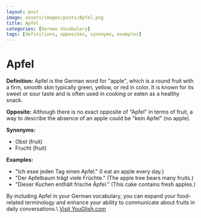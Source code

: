 ```yaml
---
layout: post
image: assets/images/posts/Apfel.png
title: Apfel
categories: [German Vocabulary]
tags: [definitions, opposites, synonyms, examples]
---
```


# Apfel

**Definition:**
Apfel is the German word for "apple", which is a round fruit with a firm, smooth skin typically green, yellow, or red in color. It is known for its sweet or sour taste and is often used in cooking or eaten as a healthy snack.

**Opposite:**
Although there is no exact opposite of "Apfel" in terms of fruit, a way to describe the absence of an apple could be "kein Apfel" (no apple).

**Synonyms:**
- Obst (fruit)
- Frucht (fruit)

**Examples:**
- "Ich esse jeden Tag einen Apfel." (I eat an apple every day.)
- "Der Apfelbaum trägt viele Früchte." (The apple tree bears many fruits.)
- "Dieser Kuchen enthält frische Äpfel." (This cake contains fresh apples.)

By including Apfel in your German vocabulary, you can expand your food-related terminology and enhance your ability to communicate about fruits in daily conversations.\ <a id="yg-widget-0" class="youglish-widget" data-query="Apfel" data-lang="german" data-components="8412" data-auto-start="0" data-bkg-color="theme_light" data-title="How%20to%20pronounce%20Apfel%20in%20German"  rel="nofollow" href="https://youglish.com">Visit YouGlish.com</a><script async src="https://youglish.com/public/emb/widget.js" charset="utf-8"></script>